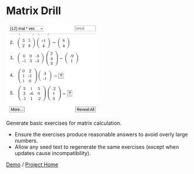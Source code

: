 # Matrix Drill

<img src="screenshot.png" width="50%">

Generate basic exercises for matrix calculation.

* Ensure the exercises produce reasonable answers to avoid overly large numbers.
* Allow any seed text to regenerate the same exercises (except when updates cause incompatibility).

[Demo](https://kaorahi.github.io/matrix_drill/mat.html) / [Project Home](https://github.com/kaorahi/matrix_drill)
